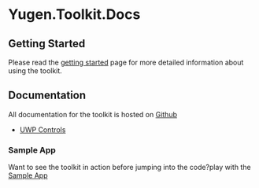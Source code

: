 # Yugen.Toolkit.Docs

## Getting Started
Please read the [getting started](https://emiliano84.github.io/Yugen.Toolkit.Docs/articles/gettingStarted.html) page for more detailed information about using the toolkit.

## Documentation
All documentation for the toolkit is hosted on [Github](https://emiliano84.github.io/Yugen.Toolkit.Docs/)
- [UWP Controls](https://emiliano84.github.io/Toolkit.Docs/metadata/uwp.controls/index.html)

###  Sample App
Want to see the toolkit in action before jumping into the code?play with the [Sample App](https://github.com/emiliano84/Yugen.Toolkit)
